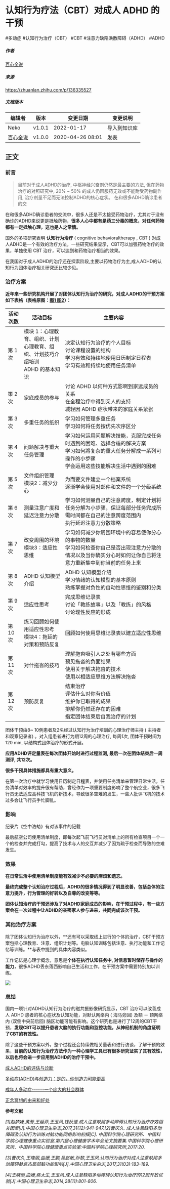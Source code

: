# 认知行为疗法（CBT）对成人 ADHD 的干预

#多动症 #认知行为治疗（CBT） #CBT #注意力缺陷涣散障碍（ADHD） #ADHD

##### 作者

[百心全说](https://www.zhihu.com/people/xiao-shen-ke-de-jiu-shu-91-51)

##### 来源

https://zhuanlan.zhihu.com/p/136335527

##### 文档版本

| 编辑者 | 版本 | 变更日期 | 变更说明 |
| ----- | --- | ------- | ------- |
| Neko | v1.0.1 | 2022-01-17 | 导入到知识库 |
| [百心全说](https://www.zhihu.com/people/xiao-shen-ke-de-jiu-shu-91-51) | v1.0.0 | 2020-04-26 08:01 | 发表 |

## 正文

### 前言

> 目前对于成人ADHD的治疗, 中枢神经兴奋剂仍然是最主要的方法, 但在药物治疗的对照研究中, 20% ~ 50% 的成人仍因服药无效或不能耐受药物副作用, 治疗剂量不足而无法控制ADHD的核心症状。 在和很多ADHD确诊患者的交

在和很多ADHD确诊患者的交流中，很多人还是不太接受药物治疗，尤其对于没有确诊的ADHD来说更是抵触药物，**很多人心中都有是药三分毒的概念，对任何药物都有一定抵触心理，这也是人之常情。**

国外的多项研究表明 **认知行为治疗** ( cognitive behavioraltherapy , CBT ) 对成人ADHD是一个有效的治疗方法。一些研究结果显示，CBT可以加强药物治疗的效果，单独使用 CBT 治疗，可以达到和药物治疗相当的效果。

在我国对于成人ADHD的治疗还在探索阶段,主要以药物治疗为主,成人ADHD的认知行为团体治疗相关研究还比较少见。

### 治疗方案

**近年来一些研究机构开展了对团体认知行为治疗的研究，对成人ADHD的干预方案如下表格（表格原图：[图1 ](![](https://pic3.zhimg.com/v2-3db9dc8ac17b1de7901511566528071a_b.jpg)) [图2](![](https://pic1.zhimg.com/v2-547852d468ca124ec053270f630148f4_b.jpg))）：**  

| 活动次数 | 活动目标 | 主要内容 |
| -------- | ---------| ---------|
| 第 1 次 | 模块 1：心理教育、组织、计划</br>心理教育、组织、计划技巧介绍培训</br>ADHD 的基本知识 | 决定认知行为治疗的个人目标</br>讨论课程设置的结构</br>学习有效和持续地使用日历制定日程表</br>学习有效和持续地使用任务清单 |
| 策 2 次 | 家底成员的参与 | 讨论 ADHD 以何种方式影啊到家远成员的关系</br>在全程治疗中得到亲人的支持</br>减轻因 ADHD 症状带来的家庭关系紧张 |
| 第 3 次 | 多重任务的纸织 | 学习如何管理多重任务</br>学习如何将任务按优先次序区分 |
| 第 4 次 | 问题解决与重大任务管理 | 学习如何运用问题解决技能，克服完成任务时遇到的困难、选择合适的解决方案</br>学习如何將复杂的重大任务分解成一系列可操作的小步骤</br>学会运用这些技能解决生活中遇到的困难 |
| 第 5 次 | 文件组织管理</br>模块2：减少分心 | 为而要文件建立一个档案系统</br>逐渐学会使用对邮件和文件的一个分级系统 |
| 第 6 次 | 测量注意广度和延迟注意力分散 | 学习如何测量自己的注意跨度，制定计划将任务分解为小步骤，保证每部分任务完成所需时间都在自己的注意跨度范围内</br>执行延迟注意力分散策略 |
| 第 7 次 | 改变周围的环境</br>模块3：适应性思维 | 学习如何减少你周围环境中的容易使你分心的事物的数量</br>学习如何检查你自己是否出现注意力分散的情况以及当你确实分心时如何让你自己将注意力重新集中到你当前的任务上来 |
| 第 8 次 | ADHD 认知模型介绍 | ADHD 认知模型介绍</br>学习情绪的认知模型的基本原则</br>熟练掌握对负性的自动性思维的鉴别和分类 |
| 第 9 次 | 适应性思考 | 完成思维记录表</br>讨论「教练故事」以及「教练」的风格</br>讨论理性反应的形成 |
| 第 10 次 | 练习回顾如何使用适应性思考</br>模块4：拖延的对策和预防反复 | 回顾如何使用思维记录表以建立适应性思维 |
| 第 11 次 | 对什拖沓的技巧 | 理解拖沓吸引人之处有哪些方面</br>预见拖沓的负面结果</br>使用关于解决拖沓的技术</br>使用以相适应思维方法解决拖沓 |
| 第 12 次 | 预防反复 | 结束治疗</br>评估什么对你有价值</br>维护你已取得的成果</br>排解你仍然还存在的困难</br>指定团体结束后自我治疗的计划 |

团体干预由8~ 10例患者及2名经过认知行为治疗培训的心理治疗师主持 ( 主持者和观察记录者) 。对入组患者进行为期12周的心理治疗, 每周1次, 团体干预时间为120 min, 以结构式团体治疗的形式开展。

**应用ADHD评定量表在每次团体开始时进行过程监测, 最后一次在团体结束后一周测评, 共12次。**

**很多干预具体措施都具有重大意义。**

在第一次治疗中就学习使用日历制定日程表，并使用任务清单来管理日常生活，任务清单对效率的提升很有帮助，曾经作为一项重要制度影响了整个航空业，很多飞行员无法适应高科技飞机的新技术，导致很多空难的发生，一些人批评飞机的技术过多会让飞行员手忙脚乱。  

### 影响

纪录片《空中浩劫》有对该事件的记载  

最后航空公司使用清单制度，即每次起飞前飞行员对清单上的所有检查项目一个一个的检查并完成打勾，提高了技术与人的交互并减少了因为疏于检查而导致的空难发生。

### 效果

**在日常生活中使用清单制度能有效减少不必要的麻烦和遗忘。**

**最终完成整个认知治疗过程后，ADHD的很多情况得到了明显改善，包括总体的注意力提升，行为管理的好转以及自尊的改变等等。**

**团体认知治疗的干预还涉及了对ADHD家庭成员的影响，在干预过程中，有一些方案会在一次过程中让ADHD的亲密家人参与进来，共同完成该次干预。**

### 其他治疗方案

除了团体认知行为治疗以外，**还有可以采取线上进行的个体的治疗，CBT干预方案包括心理教育、注意、组织计划等。电脑认知训练包括注意、执行功能和工作记忆等训练。**与表中提到的具体内容类似。

工作记忆是心理学概念，意思是**个体在执行认知任务中, 对信息暂时储存与操作的能力**，很多ADHD丢东落西影响自己生活和工作，在干预方案中需要特别加以训练。

![](https://pic4.zhimg.com/v2-6cd3b4f3f33c402d1462fbedfa80663b_b.jpg)

### 总结

国内一项针对ADHD认知行为治疗的磁共振影像研究显示，CBT 治疗可以改善成人 ADHD 患者的核心症状及认知功能，对默认网络内 ( 海马旁回) 及额 － 顶网络内 (双侧中央前后回) 脑区功能可能有影响。这个研究也是进行了12周的CBT干预，**发现CBT可以提升患者大脑的执行功能和监控功能，从神经机制的角度证明了CBT的有效性。**  

除了这些干预方案以外，整个过程还会持续做相关量表和进行访谈，了解干预的效果，**目前的认知行为治疗方法作为一种心理学工具已有很多研究证实了其有效性，以后也将会进一步应用到ADHD的治疗干预中。**  

[成人ADHD的评估与诊断](https://link.zhihu.com/?target=http%3A//mp.weixin.qq.com/s%3F__biz%3DMzU1Nzg1Nzg0MA%3D%3D%26mid%3D2247484166%26idx%3D1%26sn%3D5c6dc10b0990aff2b09cb09fb38e06cb%26chksm%3Dfc2e2e59cb59a74fc3e8734f3ebc0fe97c23a9283f5bf8a2ff0fa58bc92e281a2df24b615e89%26scene%3D21%23wechat_redirect)

[多动症(ADHD)与创造力：是的，你创造力可能更高](https://link.zhihu.com/?target=http%3A//mp.weixin.qq.com/s%3F__biz%3DMzU1Nzg1Nzg0MA%3D%3D%26mid%3D2247484121%26idx%3D1%26sn%3D60752ef77440eedab2136dbc7939c3df%26chksm%3Dfc2e2f86cb59a690d9b7a4ebc3aa78f5580609cd5015b268865c87720195a292a6d7f73f7d3d%26scene%3D21%23wechat_redirect)

[成年人多动症------一个庞大的社会群体](https://link.zhihu.com/?target=http%3A//mp.weixin.qq.com/s%3F__biz%3DMzU1Nzg1Nzg0MA%3D%3D%26mid%3D2247483867%26idx%3D1%26sn%3D2bfeaa561a06ffe2ac20e2946242497a%26chksm%3Dfc2e2c84cb59a592c42d041fa875a3bdcd7af8fbd9df10d15e62b35444a642527980522dc0cb%26scene%3D21%23wechat_redirect)

[正念冥想的由来和好处](https://link.zhihu.com/?target=http%3A//mp.weixin.qq.com/s%3F__biz%3DMzU1Nzg1Nzg0MA%3D%3D%26mid%3D2247484137%26idx%3D1%26sn%3D988249f5424af89a795483493b3564ce%26chksm%3Dfc2e2fb6cb59a6a00db2a246cbca50a9e59461d1098ecce593d9851452d039dfcc8fc43ed7dd%26scene%3D21%23wechat_redirect)  

**参考文献**

_\[1\]赵梦婕,黄芳,王延菲,王玉凤,钱秋谨.成人注意缺陷多动障碍认知行为治疗疗效相关因素\[J\].中国心理卫生杂志,2017,31(12):941-947.\[2\]曹庆久. 成人注意缺陷多动障碍及认知行为训练对脑功能网络影响初探\[C\]. 中国科学院心理研究所、中国科学院心理健康重点实验室.第六届心理健康学术年会论文摘要集.中国科学院心理研究所、中国科学院心理健康重点实验室:中国科学院心理研究所,2017:20._

_\[3\]曹庆久,王晓丽,曲姗,王鹏,吴赵敏,孙黎,王玉凤.认知行为治疗对成人注意缺陷多动障碍静息态局部脑功能影响\[J\].中国心理卫生杂志,2017,31(03):183-189._

_\[4\]王晓丽,曲姗,蔡太生,王玉凤.成人注意缺陷多动障碍认知行为治疗的12周开放试验\[J\].中国心理卫生杂志,2014,28(11):801-806._


